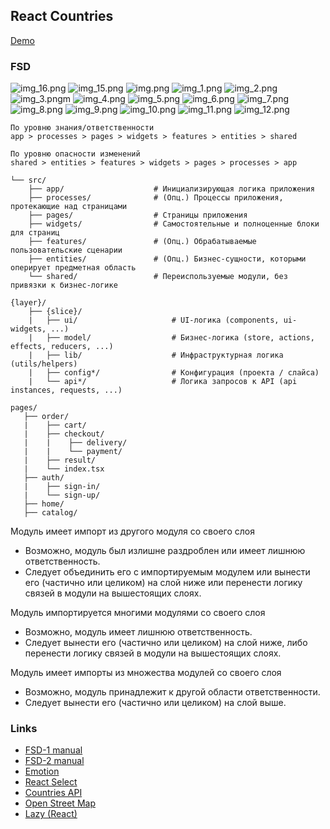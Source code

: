 ## React Countries
[Demo](https://kasapvictor.github.io/react-countries)

### FSD
![img_16.png](img_16.png)
![img_15.png](img_15.png)
![img.png](img.png)
![img_1.png](img_1.png)
![img_2.png](img_2.png)
![img_3.png](img_3.png)m
![img_4.png](img_4.png)
![img_5.png](img_5.png)
![img_6.png](img_6.png)
![img_7.png](img_7.png)
![img_8.png](img_8.png)
![img_9.png](img_9.png)
![img_10.png](img_10.png)
![img_11.png](img_11.png)
![img_12.png](img_12.png)
~~~
По уровню знания/ответственности
app > processes > pages > widgets > features > entities > shared
~~~
~~~
По уровню опасности изменений
shared > entities > features > widgets > pages > processes > app
~~~
~~~
└── src/
    ├── app/                    # Инициализирующая логика приложения
    ├── processes/              # (Опц.) Процессы приложения, протекающие над страницами
    ├── pages/                  # Страницы приложения
    ├── widgets/                # Самостоятельные и полноценные блоки для страниц
    ├── features/               # (Опц.) Обрабатываемые пользовательские сценарии
    ├── entities/               # (Опц.) Бизнес-сущности, которыми оперирует предметная область
    └── shared/                 # Переиспользуемые модули, без привязки к бизнес-логике
~~~
~~~
{layer}/
    ├── {slice}/
    |   ├── ui/                     # UI-логика (components, ui-widgets, ...)
    |   ├── model/                  # Бизнес-логика (store, actions, effects, reducers, ...)
    |   ├── lib/                    # Инфраструктурная логика (utils/helpers)
    |   ├── config*/                # Конфигурация (проекта / слайса)
    |   └── api*/                   # Логика запросов к API (api instances, requests, ...)
~~~
~~~
pages/
   ├── order/
   |    ├── cart/
   |    ├── checkout/
   |    |    ├── delivery/
   |    |    └── payment/
   |    ├── result/
   |    └── index.tsx
   ├── auth/
   |    ├── sign-in/
   |    └── sign-up/
   ├── home/
   ├── catalog/
~~~

Модуль имеет импорт из другого модуля со своего слоя
- Возможно, модуль был излишне раздроблен или имеет лишнюю ответственность.
- Следует объединить его с импортируемым модулем или вынести его (частично или целиком) на слой ниже или перенести логику связей в модули 
  на вышестоящих слоях.

Модуль импортируется многими модулями со своего слоя
- Возможно, модуль имеет лишнюю ответственность.
- Следует вынести его (частично или целиком) на слой ниже, либо перенести логику связей в модули на вышестоящих слоях.

Модуль имеет импорты из множества модулей со своего слоя
- Возможно, модуль принадлежит к другой области ответственности.
- Следует вынести его (частично или целиком) на слой выше.


### Links
 - [FSD-1 manual](https://feature-sliced.design/ru/docs/reference/units/decomposition)
 - [FSD-2 manual](https://feature-sliced.design/ru/docs/get-started/cheatsheet)
 - [Emotion](https://emotion.sh)
 - [React Select](https://react-select.com/home)
 - [Countries API](https://restcountries.com)
 - [Open Street Map](https://react-leaflet.js.org/docs/start-installation)
 - [Lazy (React)](https://reactjs.org/docs/code-splitting.html)